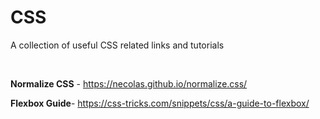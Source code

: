 # CSS

A collection of useful CSS related links and tutorials

<br/>

**Normalize CSS** - https://necolas.github.io/normalize.css/

**Flexbox Guide**- https://css-tricks.com/snippets/css/a-guide-to-flexbox/
